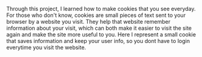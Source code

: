 Through this project, I learned how to make cookies that you see everyday. For those who don't know, cookies are small pieces of text sent to your browser by a website you visit. They help that website remember information about your visit, which can both make it easier to visit the site again and make the site more useful to you. Here I represent a small cookie that saves information and keep your user info, so you dont have to login everytime you visit the website.
